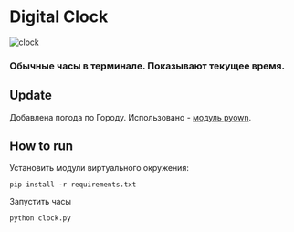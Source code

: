 # Digital Clock
![clock](https://github.com/xistadi/homework/blob/master/Digital%20Clock/screenshots/digitalclock.gif)
### Обычные часы в терминале. Показывают текущее время.
## Update
Добавлена погода по Городу. Использовано  - [модуль pyown](https://github.com/csparpa/pyowm).

## How to run
Установить модули виртуального окружения:
```
pip install -r requirements.txt
```
Запустить часы
```
python clock.py
```
